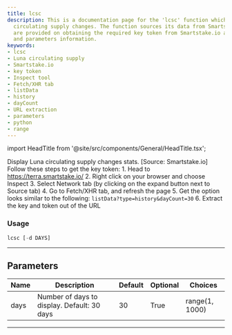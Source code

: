 ```yaml
---
title: lcsc
description: This is a documentation page for the 'lcsc' function which displays Luna
  circulating supply changes. The function sources its data from Smartstake.io. Instructions
  are provided on obtaining the required key token from Smartstake.io alongside usage
  and parameters information.
keywords:
- lcsc
- Luna circulating supply
- Smartstake.io
- key token
- Inspect tool
- Fetch/XHR tab
- listData
- history
- dayCount
- URL extraction
- parameters
- python
- range
---
```


import HeadTitle from '@site/src/components/General/HeadTitle.tsx';

<HeadTitle title="lcsc - Defi - Crypto - Reference | OpenBB Terminal Docs" />

Display Luna circulating supply changes stats. [Source: Smartstake.io] Follow these steps to get the key token: 1. Head to https://terra.smartstake.io/ 2. Right click on your browser and choose Inspect 3. Select Network tab (by clicking on the expand button next to Source tab) 4. Go to Fetch/XHR tab, and refresh the page 5. Get the option looks similar to the following: `listData?type=history&dayCount=30` 6. Extract the key and token out of the URL

### Usage

```python
lcsc [-d DAYS]
```

---

## Parameters

| Name | Description | Default | Optional | Choices |
| ---- | ----------- | ------- | -------- | ------- |
| days | Number of days to display. Default: 30 days | 30 | True | range(1, 1000) |

---
